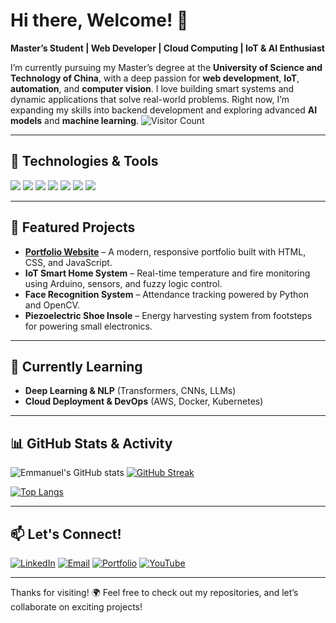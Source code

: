 # Hi there, Welcome! 👋

**Master’s Student | Web Developer | Cloud Computing | IoT & AI Enthusiast**

I’m currently pursuing my Master’s degree at the **University of Science and Technology of China**, with a deep passion for **web development**, **IoT**, **automation**, and **computer vision**. I love building smart systems and dynamic applications that solve real-world problems. Right now, I’m expanding my skills into backend development and exploring advanced **AI models** and **machine learning**. ![Visitor Count](https://profile-counter.glitch.me/uemmanuel5/count.svg)

---

## 🔧 Technologies & Tools
<p align="left">
  <img src="https://img.shields.io/badge/-HTML5-E34F26?logo=html5&logoColor=white&style=flat" />
  <img src="https://img.shields.io/badge/-CSS3-1572B6?logo=css3&logoColor=white&style=flat" />
  <img src="https://img.shields.io/badge/-JavaScript-F7DF1E?logo=javascript&logoColor=black&style=flat" />
  <img src="https://img.shields.io/badge/-Python-3776AB?logo=python&logoColor=white&style=flat" />
  <img src="https://img.shields.io/badge/-Arduino-00979D?logo=arduino&logoColor=white&style=flat" />
  <img src="https://img.shields.io/badge/-OpenCV-5C3EE8?logo=opencv&logoColor=white&style=flat" />
  <img src="https://img.shields.io/badge/-Git-F05032?logo=git&logoColor=white&style=flat" />
</p>

---

## 🚀 Featured Projects
- **[Portfolio Website](https://uemmanuel5.github.io/portfolio)** – A modern, responsive portfolio built with HTML, CSS, and JavaScript.
- **IoT Smart Home System** – Real-time temperature and fire monitoring using Arduino, sensors, and fuzzy logic control.
- **Face Recognition System** – Attendance tracking powered by Python and OpenCV.
- **Piezoelectric Shoe Insole** – Energy harvesting system from footsteps for powering small electronics.

---

## 🌱 Currently Learning
- **Deep Learning & NLP** (Transformers, CNNs, LLMs)
- **Cloud Deployment & DevOps** (AWS, Docker, Kubernetes)

---

## 📊 GitHub Stats & Activity

![Emmanuel's GitHub stats](https://github-readme-stats.vercel.app/api?username=uemmanuel5&show_icons=true&theme=radical)      [![GitHub Streak](https://streak-stats.demolab.com/?user=uemmanuel5&theme=radical)](https://git.io/streak-stats)



[![Top Langs](https://github-readme-stats.vercel.app/api/top-langs/?username=uemmanuel5&layout=compact&theme=radical)](https://github.com/anuraghazra/github-readme-stats)


---


## 📫 Let's Connect!
[![LinkedIn](https://img.shields.io/badge/-LinkedIn-0A66C2?logo=linkedin&logoColor=white&style=flat)](https://linkedin.com/in/ugwuemmanuel)
[![Email](https://img.shields.io/badge/-Email-D14836?logo=gmail&logoColor=white&style=flat)](mailto:ueu.grad@gmail.com)
[![Portfolio](https://img.shields.io/badge/-Portfolio-000000?logo=githubpages&logoColor=white&style=flat)](https://uemmanuel5.github.io/portfolio)
[![YouTube](https://img.shields.io/badge/-YouTube-FF0000?logo=youtube&logoColor=white&style=flat)](https://www.youtube.com/@brainwave_alpha)

---

Thanks for visiting! 🌍 Feel free to check out my repositories, and let’s collaborate on exciting projects!
